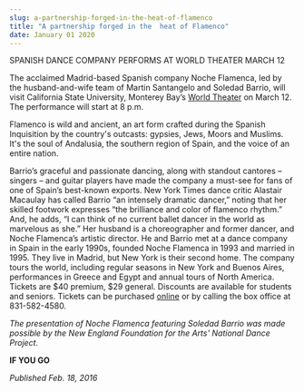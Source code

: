 ```yaml
---
slug: a-partnership-forged-in-the-heat-of-flamenco
title: "A partnership forged in the  heat of Flamenco"
date: January 01 2020
---
```


 
<p>SPANISH DANCE COMPANY PERFORMS AT WORLD THEATER MARCH 12</p>
<p>
  The acclaimed Madrid&#45;based Spanish company Noche Flamenca, led by the
  husband&#45;and&#45;wife team of Martin Santangelo and Soledad Barrio, will
  visit California State University, Monterey Bay’s
  <a href="https://csumb.edu/maps">World Theater</a> on March 12. The
  performance will start at 8 p.m.
</p>
<p>
  Flamenco is wild and ancient, an art form crafted during the Spanish
  Inquisition by the country's outcasts: gypsies, Jews, Moors and Muslims. It's
  the soul of Andalusia, the southern region of Spain, and the voice of an
  entire nation.
</p>
<p>
  Barrio’s graceful and passionate dancing, along with standout cantores –
  singers – and guitar players have made the company a must&#45;see for fans of
  one of Spain’s best&#45;known exports. New York Times dance critic Alastair
  Macaulay has called Barrio “an intensely dramatic dancer,” noting that her
  skilled footwork expresses “the brilliance and color of flamenco rhythm.” And,
  he adds, “I can think of no current ballet dancer in the world as marvelous as
  she.” Her husband is a choreographer and former dancer, and Noche Flamenca’s
  artistic director. He and Barrio met at a dance company in Spain in the early
  1990s, founded Noche Flamenca in 1993 and married in 1995. They live in
  Madrid, but New York is their second home. The company tours the world,
  including regular seasons in New York and Buenos Aires, performances in Greece
  and Egypt and annual tours of North America. Tickets are $40 premium, $29
  general. Discounts are available for students and seniors. Tickets can be
  purchased <a href="https://csumb.edu/worldtheater">online</a> or by calling
  the box office at 831&#45;582&#45;4580.
</p>
<p>
  <em
    >The presentation of Noche Flamenca featuring Soledad Barrio was made
    possible by the New England Foundation for the Arts' National Dance
    Project.</em
  >
</p>
<p><strong>IF YOU GO</strong></p>
<p><em>Published Feb. 18, 2016</em></p>
 
